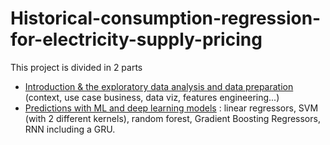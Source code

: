 # Historical-consumption-regression-for-electricity-supply-pricing  

This project is divided in 2 parts
* [Introduction & the exploratory data analysis and data preparation](https://github.com/obrunet/E.N.S_Data_Challenges/blob/master/Historical-consumption-regression-for-electricity-supply-pricing-master/project/1.intro_EDA.ipynb) (context, use case business, data viz, features engineering...)
* [Predictions with ML and deep learning models](https://github.com/obrunet/E.N.S_Data_Challenges/blob/master/Historical-consumption-regression-for-electricity-supply-pricing-master/project/2.predictions_ml_models.ipynb) : linear regressors, SVM (with 2 different kernels), random forest, Gradient Boosting Regressors, RNN including a GRU.
